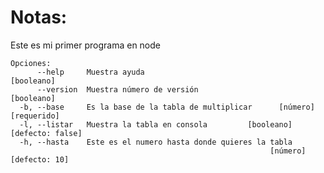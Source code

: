 
# Notas:
Este es mi primer programa en node
```
Opciones:
      --help     Muestra ayuda                                        [booleano]
      --version  Muestra número de versión                            [booleano]
  -b, --base     Es la base de la tabla de multiplicar      [número] [requerido]
  -l, --listar   Muestra la tabla en consola         [booleano] [defecto: false]
  -h, --hasta    Este es el numero hasta donde quieres la tabla
                                                          [número] [defecto: 10]
```
                                                          